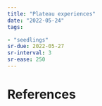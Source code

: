```yaml
---
title: "Plateau experiences"
date: "2022-05-24"
tags:

- "seedlings"
sr-due: 2022-05-27
sr-interval: 3
sr-ease: 250
---
```



# References
